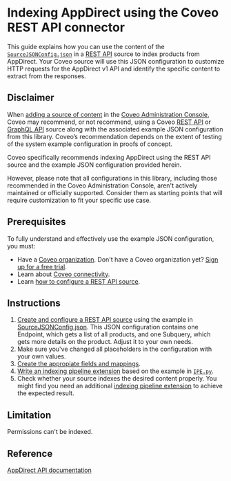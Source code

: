 # Indexing AppDirect using the Coveo REST API connector
This guide explains how you can use the content of the [`SourceJSONConfig.json`](SourceJSONConfig.json) in a [REST API](https://docs.coveo.com/en/1896/) source to index products from AppDirect. Your Coveo source will use this JSON configuration to customize HTTP requests for the AppDirect v1 API and identify the specific content to extract from the responses.

## Disclaimer
When [adding a source of content](https://docs.coveo.com/en/3390/index-content/add-or-edit-a-source#add-a-source) in the [Coveo Administration Console](https://docs.coveo.com/en/1841/), Coveo may recommend, or not recommend, using a Coveo [REST API](https://docs.coveo.com/en/1896/) or [GraphQL API](https://docs.coveo.com/en/n6gh2329/) source along with the associated example JSON configuration from this library. Coveo’s recommendation depends on the extent of testing of the system example configuration in proofs of concept.

Coveo specifically recommends indexing AppDirect using the REST API source and the example JSON configuration provided herein.

However, please note that all configurations in this library, including those recommended in the Coveo Administration Console, aren't actively maintained or officially supported. Consider them as starting points that will require customization to fit your specific use case.

## Prerequisites
To fully understand and effectively use the example JSON configuration, you must:

- Have a [Coveo organization](https://docs.coveo.com/en/185). Don't have a Coveo organization yet? [Sign up for a free trial](https://www.coveo.com/en/free-trial?utm_marketing_tactic=connectivity_library).
- Learn about [Coveo connectivity](https://docs.coveo.com/en/1702).
- Learn [how to configure a REST API source](https://docs.coveo.com/en/1896/).

## Instructions
1. [Create and configure a REST API source](https://docs.coveo.com/en/1896/) using the example in [SourceJSONConfig.json](https://github.com/coveooss/connectivity-library/blob/master/APP%20Direct/SourceJSONConfig.json). This JSON configuration contains one Endpoint, which gets a list of all products, and one Subquery, which gets more details on the product. Adjust it to your own needs.
2. Make sure you've changed all placeholders in the configuration with your own values.
3. [Create the appropiate fields and mappings](https://docs.coveo.com/en/1896/#completion).
4. [Write an indexing pipeline extension](https://docs.coveo.com/en/1645/) based on the example in [`IPE.py`](Extensions/IPE.py).
5. Check whether your source indexes the desired content properly. You might find you need an additional [indexing pipeline extension](https://docs.coveo.com/en/1645/) to achieve the expected result.

## Limitation
Permissions can't be indexed.

## Reference
[AppDirect API documentation](https://help.appdirect.com/develop/useAppDirectAPI.html)
